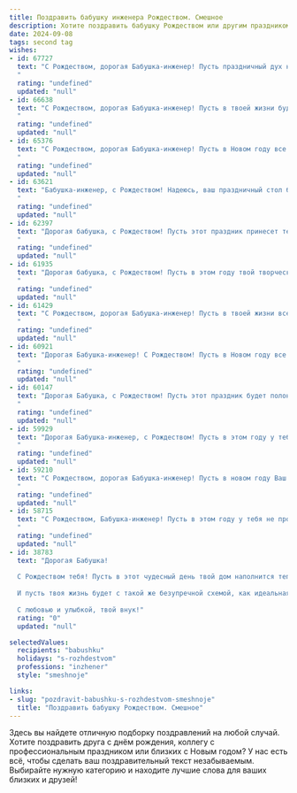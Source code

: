 ```yaml
---
title: Поздравить бабушку инженера Рождеством. Смешное
description: Хотите поздравить бабушку Рождеством или другим праздником? Наш ИИ создаст незабываемое поздравление, а вы обязательно выделитесь среди других.  
date: 2024-09-08
tags: second tag
wishes:
- id: 67727
  text: "С Рождеством, дорогая Бабушка-инженер! Пусть праздничный дух наполнит твою жизнь не только радостью, но и новыми гениальными идеями, которые ты так мастерски воплощаешь в жизнь! 🎄🎉
  "
  rating: "undefined"
  updated: "null"
- id: 66638
  text: "С Рождеством, дорогая Бабушка-инженер! Пусть в твоей жизни будет столько же стабильности и прочности, сколько у мостов, которые ты проектируешь! 🎄🥳
  "
  rating: "undefined"
  updated: "null"
- id: 65376
  text: "С Рождеством, дорогая Бабушка-инженер! Пусть в Новом году все ваши проекты будут успешными, а чертежи – идеально точными, как ваши пироги! 🎄🎂
  "
  rating: "undefined"
  updated: "null"
- id: 63621
  text: "Бабушка-инженер, с Рождеством! Надеюсь, ваш праздничный стол будет таким же стабильным и прочным, как ваши инженерные решения! 🎄🎅🏼
  "
  rating: "undefined"
  updated: "null"
- id: 62397
  text: "Дорогая бабушка, с Рождеством! Пусть этот праздник принесет тебе не только тепло и уют, но и вдохновение для новых инженерных шедевров! 😉  Пусть у тебя всегда будет под рукой паяльник, а идеи будут течь рекой, как вода из водопровода, который ты сама и построила! 🎉
  "
  rating: "undefined"
  updated: "null"
- id: 61935
  text: "Дорогая бабушка, с Рождеством! Пусть в этом году твой творческий инженерный гений подарит миру не только новые изобретения, но и  массу радости и улыбок. 😉
  "
  rating: "undefined"
  updated: "null"
- id: 61429
  text: "С Рождеством, дорогая Бабушка-инженер! Пусть в твоей жизни все будет так же стабильно, как расчеты по сопромату, и так же радостно, как запуск нового проекта! 🎄🎉
  "
  rating: "undefined"
  updated: "null"
- id: 60921
  text: "Дорогая Бабушка-инженер! С Рождеством! Пусть в Новом году все твои проекты будут идеально спроектированы, а чертежи будут настолько точны, что даже Дед Мороз не сможет найти в них ни одной ошибки! 🥳
  "
  rating: "undefined"
  updated: "null"
- id: 60147
  text: "Дорогая Бабушка, с Рождеством! Пусть этот праздник будет полон радости и приятных сюрпризов, как новый проект, который ты, будучи инженером, придумаешь в новом году! 😉
  "
  rating: "undefined"
  updated: "null"
- id: 59929
  text: "Дорогая Бабушка-инженер, с Рождеством! Пусть в этом году у тебя не будет замыканий в мозгу, только креативные идеи, и пусть твои изобретения будут не менее впечатляющими, чем рождественская елка! 🎉🎄
  "
  rating: "undefined"
  updated: "null"
- id: 59210
  text: "С Рождеством, дорогая Бабушка-инженер! Пусть в новом году Ваш гений изобретательства проявит себя в создании нового рецепта рождественского пирога, а дедушке-программисту -  подарит обновление алгоритма счастья!
  "
  rating: "undefined"
  updated: "null"
- id: 58715
  text: "С Рождеством, Бабушка-инженер! Пусть в этом году у тебя не просто всё работает, а работает как часы, а может быть, даже и лучше, чем часы! 😉
  "
  rating: "undefined"
  updated: "null"
- id: 38783
  text: "Дорогая Бабушка!
  
  С Рождеством тебя! Пусть в этот чудесный день твой дом наполнится теплом и радостью, а счастье будет зафиксировано в самом надежном проекте твоей жизни! Желаю, чтобы все твои конструкции были прочными, как твоя любовь к нам, а замыслы — такими же ясными и светлыми, как огни рождественской елки!
  
  И пусть твоя жизнь будет с такой же безупречной схемой, как идеальная чертежа — с правильными углами счастья и прямыми линиями здоровья!
  
  С любовью и улыбкой, твой внук!"
  rating: "0"
  updated: "null"

selectedValues:
  recipients: "babushku"
  holidays: "s-rozhdestvom"
  professions: "inzhener"
  style: "smeshnoje"

links:
- slug: "pozdravit-babushku-s-rozhdestvom-smeshnoje"
  title: "Поздравить бабушку Рождеством. Смешное"
---
```


Здесь вы найдете отличную подборку поздравлений на любой случай. 
Хотите поздравить друга с днём рождения, коллегу с профессиональным праздником или близких с Новым годом? У нас есть всё, чтобы сделать ваш поздравительный текст незабываемым. Выбирайте нужную категорию и находите лучшие слова для ваших близких и друзей!
